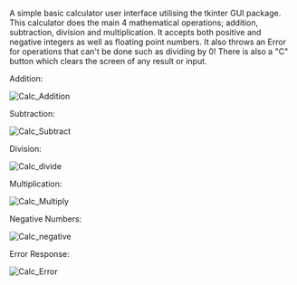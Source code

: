A simple basic calculator user interface utilising the tkinter GUI package. This calculator does the main 4 mathematical operations; addition, subtraction, division and multiplication. It accepts both positive and negative integers as well as floating point numbers. It also throws an Error for operations that can't be done such as dividing by 0! There is also a "C" button which clears the screen of any result or input. 


Addition:

![Calc_Addition](https://user-images.githubusercontent.com/45414646/129810853-0a9eab18-45cd-4a61-91f3-1dddd4496e2d.gif)

Subtraction:

![Calc_Subtract](https://user-images.githubusercontent.com/45414646/129810876-13eec928-97b4-4df8-8c60-b016fa847201.gif)

Division:

![Calc_divide](https://user-images.githubusercontent.com/45414646/129810867-ff5ab921-dc06-4427-9678-14fa4e8301ca.gif)

Multiplication:

![Calc_Multiply](https://user-images.githubusercontent.com/45414646/129810871-deabfb42-21e8-444a-9e22-6c81348869e5.gif)

Negative Numbers:

![Calc_negative](https://user-images.githubusercontent.com/45414646/129810874-1081a449-104d-40fb-a2ff-be853a4a2e66.gif)

Error Response:

![Calc_Error](https://user-images.githubusercontent.com/45414646/129811164-1c3b1f3a-3ff5-4bee-a184-93c5db5f38e7.gif)

